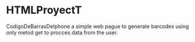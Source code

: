 # HTMLProyectT
CodigoDeBarrasDeIphone
a simple web pague to generate barcodes using only metod get to procces data from the user.
